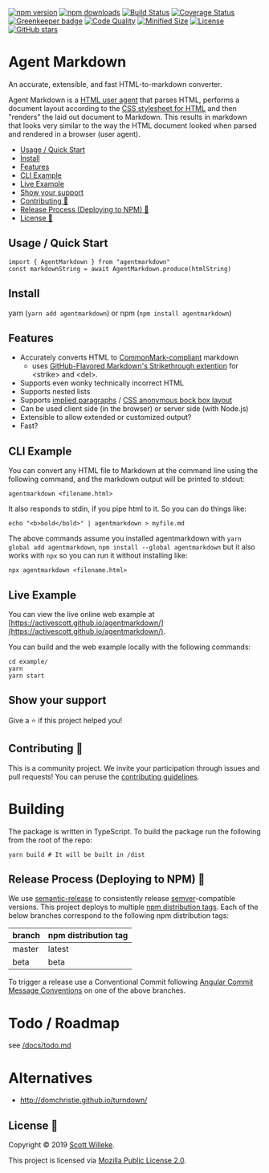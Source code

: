 [![npm version](https://badge.fury.io/js/agentmarkdown.svg)](https://www.npmjs.com/package/agentmarkdown)
[![npm downloads](https://img.shields.io/npm/dt/agentmarkdown.svg?logo=npm)](https://www.npmjs.com/package/agentmarkdown)
[![Build Status](https://travis-ci.org/activescott/agentmarkdown.svg?branch=master)](https://travis-ci.org/activescott/agentmarkdown)
[![Coverage Status](https://coveralls.io/repos/github/activescott/agentmarkdown/badge.svg?branch=master)](https://coveralls.io/github/activescott/agentmarkdown?branch=master)
[![Greenkeeper badge](https://badges.greenkeeper.io/activescott/agentmarkdown.svg)](https://greenkeeper.io/)
[![Code Quality](https://api.codacy.com/project/badge/Grade/1b9057ec20bb473295303334bfd2ccd8)](https://app.codacy.com/app/activescott/agentmarkdown?utm_source=github.com&utm_medium=referral&utm_content=activescott/agentmarkdown&utm_campaign=Badge_Grade_Dashboard)
[![Minified Size](https://badgen.net/bundlephobia/min/agentmarkdown)](https://bundlephobia.com/result?p=agentmarkdown)
[![License](https://img.shields.io/github/license/activescott/agentmarkdown.svg)](https://github.com/activescott/agentmarkdown/blob/master/LICENSE)
[![GitHub stars](https://img.shields.io/github/stars/activescott/agentmarkdown.svg?style=social)](https://github.com/activescott/agentmarkdown)


# Agent Markdown

An accurate, extensible, and fast HTML-to-markdown converter.

Agent Markdown is a [HTML user agent](https://en.wikipedia.org/wiki/User_agent) that parses HTML, performs a document layout according to the [CSS stylesheet for HTML](https://html.spec.whatwg.org/multipage/rendering.html#the-css-user-agent-style-sheet-and-presentational-hints) and then "renders" the laid out document to Markdown. This results in markdown that looks very similar to the way the HTML document looked when parsed and rendered in a browser (user agent).

<!-- TOC -->

- [Usage / Quick Start](#usage--quick-start)
- [Install](#install)
- [Features](#features)
- [CLI Example](#cli-example)
- [Live Example](#live-example)
- [Show your support](#show-your-support)
- [Contributing 🤝](#contributing-🤝)
- [Release Process (Deploying to NPM) 🚀](#release-process-deploying-to-npm-🚀)
- [License 📝](#license-📝)

<!-- /TOC -->

## Usage / Quick Start

```
import { AgentMarkdown } from "agentmarkdown"
const markdownString = await AgentMarkdown.produce(htmlString)
```

## Install

yarn (`yarn add agentmarkdown`) or npm (`npm install agentmarkdown`)

## Features

- Accurately converts HTML to [CommonMark-compliant](https://commonmark.org/) markdown
  - uses [GitHub-Flavored Markdown's Strikethrough extention](https://github.github.com/gfm/#strikethrough-extension-) for &lt;strike&gt; and &lt;del&gt;.
- Supports even wonky technically incorrect HTML
- Supports nested lists
- Supports [implied paragraphs](https://html.spec.whatwg.org/#paragraphs) / [CSS anonymous bock box layout](https://www.w3.org/TR/CSS22/visuren.html#anonymous-block-level)
- Can be used client side (in the browser) or server side (with Node.js)
- Extensible to allow extended or customized output?
- Fast?

## CLI Example

You can convert any HTML file to Markdown at the command line using the following command, and the markdown output will be printed to stdout:

    agentmarkdown <filename.html>

It also responds to stdin, if you pipe html to it. So you can do things like:

    echo "<b>bold</bold>" | agentmarkdown > myfile.md

The above commands assume you installed agentmarkdown with `yarn global add agentmarkdown`, `npm install --global agentmarkdown` but it also works with `npx` so you can run it without installing like:

    npx agentmarkdown <filename.html>

## Live Example

You can view the live online web example at [https://activescott.github.io/agentmarkdown/](https://activescott.github.io/agentmarkdown/).

You can build and the web example locally with the following commands:

```
cd example/
yarn
yarn start
```

## Show your support

Give a ⭐️ if this project helped you!

## Contributing 🤝

This is a community project. We invite your participation through issues and pull requests! You can peruse the [contributing guidelines](.github/CONTRIBUTING.md).

# Building

The package is written in TypeScript. To build the package run the following from the root of the repo:

    yarn build # It will be built in /dist

## Release Process (Deploying to NPM) 🚀

We use [semantic-release](https://github.com/semantic-release/semantic-release) to consistently release [semver](https://semver.org/)-compatible versions. This project deploys to multiple [npm distribution tags](https://docs.npmjs.com/cli/dist-tag). Each of the below branches correspond to the following npm distribution tags:

| branch | npm distribution tag |
| ------ | -------------------- |
| master | latest               |
| beta   | beta                 |

To trigger a release use a Conventional Commit following [Angular Commit Message Conventions](https://github.com/angular/angular.js/blob/master/DEVELOPERS.md#-git-commit-guidelines) on one of the above branches.

# Todo / Roadmap

see [/docs/todo.md](docs/todo.md)

# Alternatives

- http://domchristie.github.io/turndown/

## License 📝

Copyright © 2019 [Scott Willeke](https://github.com/activescott).

This project is licensed via [Mozilla Public License 2.0](https://github.com/activescott/serverless-http-invoker/blob/master/LICENSE).
